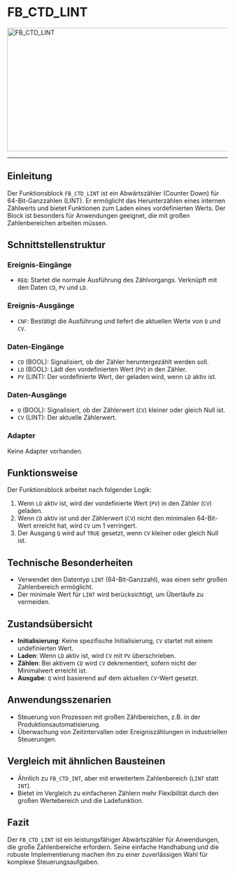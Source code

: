# FB_CTD_LINT

<img width="1399" height="282" alt="FB_CTD_LINT" src="https://github.com/user-attachments/assets/49df9c31-e52a-4ab3-9ab5-c17c58f2ee98" />

* * * * * * * * * *
## Einleitung
Der Funktionsblock `FB_CTD_LINT` ist ein Abwärtszähler (Counter Down) für 64-Bit-Ganzzahlen (LINT). Er ermöglicht das Herunterzählen eines internen Zählwerts und bietet Funktionen zum Laden eines vordefinierten Werts. Der Block ist besonders für Anwendungen geeignet, die mit großen Zahlenbereichen arbeiten müssen.

## Schnittstellenstruktur

### **Ereignis-Eingänge**
- `REQ`: Startet die normale Ausführung des Zählvorgangs. Verknüpft mit den Daten `CD`, `PV` und `LD`.

### **Ereignis-Ausgänge**
- `CNF`: Bestätigt die Ausführung und liefert die aktuellen Werte von `Q` und `CV`.

### **Daten-Eingänge**
- `CD` (BOOL): Signalisiert, ob der Zähler heruntergezählt werden soll.
- `LD` (BOOL): Lädt den vordefinierten Wert (`PV`) in den Zähler.
- `PV` (LINT): Der vordefinierte Wert, der geladen wird, wenn `LD` aktiv ist.

### **Daten-Ausgänge**
- `Q` (BOOL): Signalisiert, ob der Zählerwert (`CV`) kleiner oder gleich Null ist.
- `CV` (LINT): Der aktuelle Zählerwert.

### **Adapter**
Keine Adapter vorhanden.

## Funktionsweise
Der Funktionsblock arbeitet nach folgender Logik:
1. Wenn `LD` aktiv ist, wird der vordefinierte Wert (`PV`) in den Zähler (`CV`) geladen.
2. Wenn `CD` aktiv ist und der Zählerwert (`CV`) nicht den minimalen 64-Bit-Wert erreicht hat, wird `CV` um 1 verringert.
3. Der Ausgang `Q` wird auf `TRUE` gesetzt, wenn `CV` kleiner oder gleich Null ist.

## Technische Besonderheiten
- Verwendet den Datentyp `LINT` (64-Bit-Ganzzahl), was einen sehr großen Zahlenbereich ermöglicht.
- Der minimale Wert für `LINT` wird berücksichtigt, um Überläufe zu vermeiden.

## Zustandsübersicht
- **Initialisierung**: Keine spezifische Initialisierung, `CV` startet mit einem undefinierten Wert.
- **Laden**: Wenn `LD` aktiv ist, wird `CV` mit `PV` überschrieben.
- **Zählen**: Bei aktivem `CD` wird `CV` dekrementiert, sofern nicht der Minimalwert erreicht ist.
- **Ausgabe**: `Q` wird basierend auf dem aktuellen `CV`-Wert gesetzt.

## Anwendungsszenarien
- Steuerung von Prozessen mit großen Zählbereichen, z.B. in der Produktionsautomatisierung.
- Überwachung von Zeitintervallen oder Ereigniszählungen in industriellen Steuerungen.

## Vergleich mit ähnlichen Bausteinen
- Ähnlich zu `FB_CTD_INT`, aber mit erweitertem Zahlenbereich (`LINT` statt `INT`).
- Bietet im Vergleich zu einfacheren Zählern mehr Flexibilität durch den großen Wertebereich und die Ladefunktion.

## Fazit
Der `FB_CTD_LINT` ist ein leistungsfähiger Abwärtszähler für Anwendungen, die große Zahlenbereiche erfordern. Seine einfache Handhabung und die robuste Implementierung machen ihn zu einer zuverlässigen Wahl für komplexe Steuerungsaufgaben.
